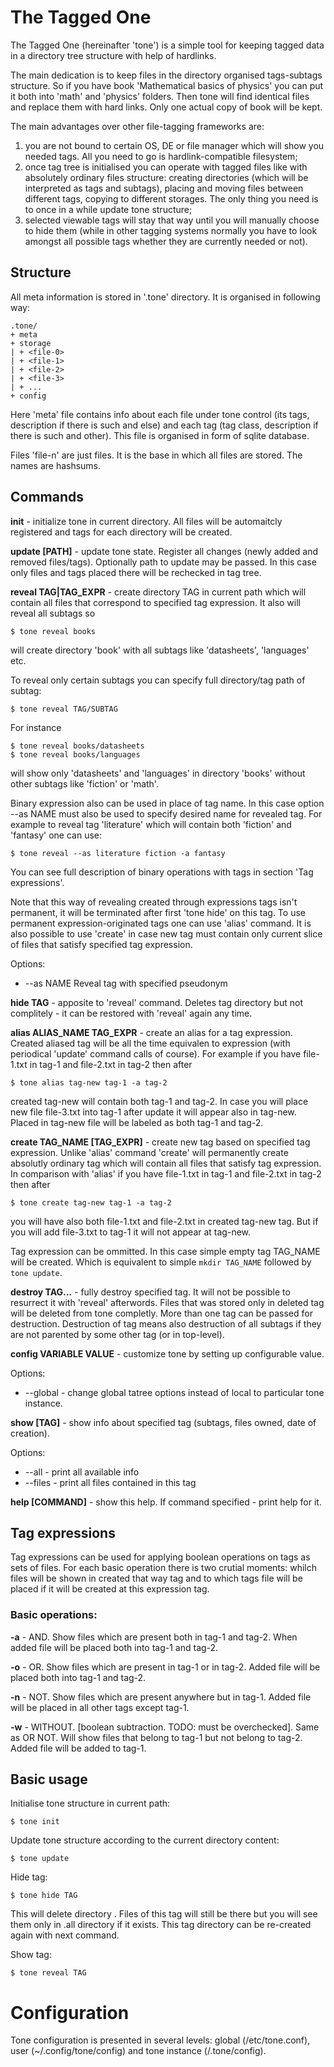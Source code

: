 # The Tagged One

The Tagged One (hereinafter 'tone') is a simple tool for keeping
tagged data in a directory tree structure with help of hardlinks.

The main dedication is to keep files in the directory organised
tags-subtags structure. So if you have book 'Mathematical basics of
physics' you can put it both into 'math' and 'physics' folders. Then
tone will find identical files and replace them with hard links. Only
one actual copy of book will be kept.

The main advantages over other file-tagging frameworks are:
  1. you are not bound to certain OS, DE or file manager which will
show you needed tags. All you need to go is hardlink-compatible
filesystem;
  2. once tag tree is initialised you can operate with tagged files
like with absolutely ordinary files structure: creating directories
(which will be interpreted as tags and subtags), placing and moving
files between different tags, copying to different storages. The only
thing you need is to once in a while update tone structure;
  3. selected viewable tags will stay that way until you will manually
choose to hide them (while in other tagging systems normally you have
to look amongst all possible tags whether they are currently needed or
not).


## Structure

All meta information is stored in '.tone' directory. It is organised
in following way:

```
.tone/
+ meta
+ storage
| + <file-0>
| + <file-1>
| + <file-2>
| + <file-3>
| + ...
+ config
```

Here 'meta' file contains info about each file under tone control (its
tags, description if there is such and else) and each tag (tag class,
description if there is such and other). This file is organised in
form of sqlite database.

Files 'file-n' are just files. It is the base in which all files are
stored. The names are hashsums.


## Commands

**init** - initialize tone in current directory. All files will be
automaitcly registered and tags for each directory will be created.

**update [PATH]** - update tone state. Register all changes (newly
added and removed files/tags). Optionally path to update may be
passed. In this case only files and tags placed there will be
rechecked in tag tree.

**reveal TAG|TAG_EXPR** - create directory TAG in current path which
will contain all files that correspond to specified tag expression. It
also will reveal all subtags so

`$ tone reveal books`

will create directory 'book' with all subtags like 'datasheets',
'languages' etc.

To reveal only certain subtags you can specify full directory/tag path
of subtag:

`$ tone reveal TAG/SUBTAG`

For instance

```
$ tone reveal books/datasheets
$ tone reveal books/languages
```

will show only 'datasheets' and 'languages' in directory 'books'
without other subtags like 'fiction' or 'math'.

Binary expression also can be used in place of tag name. In this case
option --as NAME must also be used to specify desired name for
revealed tag. For example to reveal tag 'literature' which will
contain both 'fiction' and 'fantasy' one can use:

`$ tone reveal --as literature fiction -a fantasy`

You can see full description of binary operations with tags in section
'Tag expressions'.

Note that this way of revealing created through expressions tags isn't
permanent, it will be terminated after first 'tone hide' on this
tag. To use permanent expression-originated tags one can use 'alias'
command. It is also possible to use 'create' in case new tag must
contain only current slice of files that satisfy specified tag
expression.

Options:
  * --as NAME  Reveal tag with specified pseudonym


**hide TAG** - apposite to 'reveal' command. Deletes tag directory but
not complitely - it can be restored with 'reveal' again any time.

**alias ALIAS_NAME TAG_EXPR** - create an alias for a tag
expression. Created aliased tag will be all the time equivalen to
expression (with periodical 'update' command calls of course). For
example if you have file-1.txt in tag-1 and file-2.txt in tag-2 then
after

`$ tone alias tag-new tag-1 -a tag-2`

created tag-new will contain both tag-1 and tag-2. In case you will
place new file file-3.txt into tag-1 after update it will appear also
in tag-new. Placed in tag-new file will be labeled as both tag-1 and
tag-2.

**create TAG_NAME [TAG_EXPR]** - create new tag based on specified tag
expression. Unlike 'alias' command 'create' will permanently create
absolutly ordinary tag which will contain all files that satisfy tag
expression. In comparison with 'alias' if you have file-1.txt in tag-1
and file-2.txt in tag-2 then after

`$ tone create tag-new tag-1 -a tag-2`

you will have also both file-1.txt and file-2.txt in created tag-new
tag. But if you will add file-3.txt to tag-1 it will not appear at
tag-new.

Tag expression can be ommitted. In this case simple empty tag TAG_NAME
will be created. Which is equivalent to simple `mkdir TAG_NAME`
followed by `tone update`.

**destroy TAG...** - fully destroy specified tag. It will not be
possible to resurrect it with 'reveal' afterwords. Files that was
stored only in deleted tag will be deleted from tone completly.  More
than one tag can be passed for destruction. Destruction of tag means
also destruction of all subtags if they are not parented by some other
tag (or in top-level).

**config VARIABLE VALUE** - customize tone by setting up configurable
value.

Options:
  * --global - change global tatree options instead of local to
                   particular tone instance.

**show [TAG]** - show info about specified tag (subtags, files owned,
date of creation).

Options:
  * --all - print all available info
  * --files - print all files contained in this tag

**help [COMMAND]** - show this help. If command specified - print help
for it.


## Tag expressions

Tag expressions can be used for applying boolean operations on tags as
sets of files. For each basic operation there is two crutial moments:
whilch files will be shown in created that way tag and to which tags
file will be placed if it will be created at this expression tag.

### Basic operations:

**-a** - AND. Show files which are present both in tag-1 and
tag-2. When added file will be placed both into tag-1 and tag-2.

**-o** - OR. Show files which are present in tag-1 or in tag-2. Added
file will be placed both into tag-1 and tag-2.

**-n** - NOT. Show files which are present anywhere but in
tag-1. Added file will be placed in all other tags except tag-1.

**-w** - WITHOUT. [boolean subtraction. TODO: must be
overchecked]. Same as OR NOT. Will show files that belong to tag-1 but
not belong to tag-2. Added file will be added to tag-1.


## Basic usage

Initialise tone structure in current path:

`$ tone init`

Update tone structure according to the current directory content:

`$ tone update`

Hide tag:

`$ tone hide TAG`

This will delete directory <tag>. Files of this tag will still be
there but you will see them only in .all directory if it exists. This
tag directory can be re-created again with next command.

Show tag:

`$ tone reveal TAG`


# Configuration

Tone configuration is presented in several levels: global
(/etc/tone.conf), user (~/.config/tone/config) and tone instance
(<tone-dir>/.tone/config).
